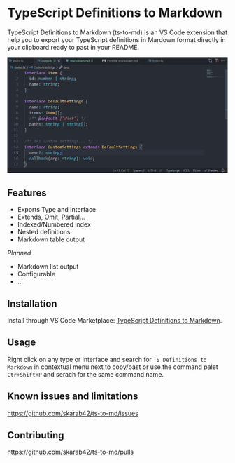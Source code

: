 # TypeScript Definitions to Markdown

TypeScript Definitions to Markdown (ts-to-md) is an VS Code extension that help you to export your TypeScript definitions in Mardown format directly in your clipboard ready to past in your README.

![GIF](/images/demo.gif)

## Features

- Exports Type and Interface
- Extends, Omit, Partial...
- Indexed/Numbered index
- Nested definitions
- Markdown table output

_Planned_

- Markdown list output
- Configurable
- ...

## Installation

Install through VS Code Marketplace: [TypeScript Definitions to Markdown](https://marketplace.visualstudio.com/items?itemName=XXX).

## Usage

Right click on any type or interface and search for `TS Definitions to Markdown` in contextual menu next to copy/past or use the command palet `Ctr+Shift+P` and serach for the same command name.

## Known issues and limitations

https://github.com/skarab42/ts-to-md/issues

## Contributing

https://github.com/skarab42/ts-to-md/pulls
